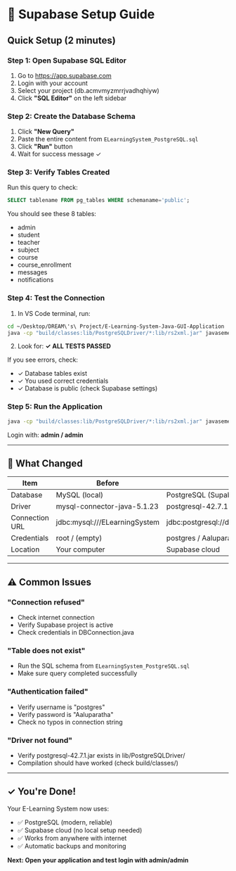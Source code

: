 # 🚀 Supabase Setup Guide

## Quick Setup (2 minutes)

### Step 1: Open Supabase SQL Editor
1. Go to https://app.supabase.com
2. Login with your account
3. Select your project (db.acmvmyzmrrjvadhqhiyw)
4. Click **"SQL Editor"** on the left sidebar

### Step 2: Create the Database Schema
1. Click **"New Query"**
2. Paste the entire content from `ELearningSystem_PostgreSQL.sql`
3. Click **"Run"** button
4. Wait for success message ✓

### Step 3: Verify Tables Created
Run this query to check:
```sql
SELECT tablename FROM pg_tables WHERE schemaname='public';
```

You should see these 8 tables:
- admin
- student
- teacher
- subject
- course
- course_enrollment
- messages
- notifications

### Step 4: Test the Connection
1. In VS Code terminal, run:
```bash
cd ~/Desktop/DREAM\'s\ Project/E-Learning-System-Java-GUI-Application
java -cp "build/classes:lib/PostgreSQLDriver/*:lib/rs2xml.jar" javasemesterproject.TestPostgresConnection
```

2. Look for: **✓ ALL TESTS PASSED**

If you see errors, check:
- ✓ Database tables exist
- ✓ You used correct credentials
- ✓ Database is public (check Supabase settings)

### Step 5: Run the Application
```bash
java -cp "build/classes:lib/PostgreSQLDriver/*:lib/rs2xml.jar" javasemesterproject.Main
```

Login with: **admin / admin**

---

## 🎯 What Changed

| Item | Before | After |
|------|--------|-------|
| Database | MySQL (local) | PostgreSQL (Supabase cloud) |
| Driver | mysql-connector-java-5.1.23 | postgresql-42.7.1 |
| Connection URL | jdbc:mysql:///ELearningSystem | jdbc:postgresql://db.acmvmyzmrrjvadhqhiyw.supabase.co:5432/postgres |
| Credentials | root / (empty) | postgres / Aaluparatha |
| Location | Your computer | Supabase cloud |

---

## ⚠️ Common Issues

### "Connection refused"
- Check internet connection
- Verify Supabase project is active
- Check credentials in DBConnection.java

### "Table does not exist"
- Run the SQL schema from `ELearningSystem_PostgreSQL.sql`
- Make sure query completed successfully

### "Authentication failed"
- Verify username is "postgres"
- Verify password is "Aaluparatha"
- Check no typos in connection string

### "Driver not found"
- Verify postgresql-42.7.1.jar exists in lib/PostgreSQLDriver/
- Compilation should have worked (check build/classes/)

---

## ✓ You're Done!

Your E-Learning System now uses:
- ✅ PostgreSQL (modern, reliable)
- ✅ Supabase cloud (no local setup needed)
- ✅ Works from anywhere with internet
- ✅ Automatic backups and monitoring

**Next: Open your application and test login with admin/admin**
